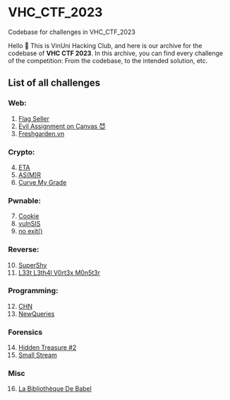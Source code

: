 # VHC_CTF_2023

Codebase for challenges in VHC_CTF_2023

Hello 👋 This is VinUni Hacking Club, and here is our archive for the codebase of **VHC CTF 2023**. In this archive, you can find every challenge of the competition: From the codebase, to the intended solution, etc. 

## List of all challenges

### Web:

1. [Flag Seller](./web/weliketoshop/)
2. [Evil Assignment on Canvas 😈](./web/evilasm/)
3. [Freshgarden.vn](./web/garden-ramsay/)

### Crypto:

4. [ETA](./crypto/eta/)
5. [AS(M)R](./crypto/as(m)r/)
6. [Curve My Grade](./crypto/curve_my_grade/)

### Pwnable:

7. [Cookie](./pwn/cookie/)
8. [vulnSIS](./pwn/vulnsis/)
9. [no exit()](./pwn/No%20Exit()/)

### Reverse:

10. [SuperShy](./rev/SuperShy/)
11. [L33t L3th4l V0rt3x M0n5t3r](./rev/L33t%20L3th4l%20V0rt3x%20M0n5t3r/)

### Programming:

12. [CHN](./programming/convolutional_hidden_network/)
13. [NewQueries](./programming/blindfold/)

### Forensics

14. [Hidden Treasure #2](./forensics/hidden-web/)
15. [Small Stream](./forensics/small%20stream/)

### Misc

16. [La Bibliothèque De Babel](./misc/La%20Bibliothèque%20De%20Babel/)
